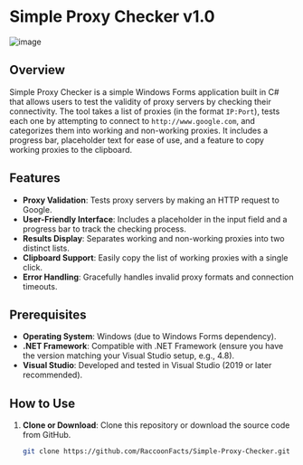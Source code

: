 # Simple Proxy Checker v1.0
![image](https://github.com/user-attachments/assets/7d0eafa1-7275-4a68-86d0-d84d010fc062)


## Overview
Simple Proxy Checker is a simple Windows Forms application built in C# that allows users to test the validity of proxy servers by checking their connectivity. The tool takes a list of proxies (in the format `IP:Port`), tests each one by attempting to connect to `http://www.google.com`, and categorizes them into working and non-working proxies. It includes a progress bar, placeholder text for ease of use, and a feature to copy working proxies to the clipboard.


## Features
- **Proxy Validation**: Tests proxy servers by making an HTTP request to Google.
- **User-Friendly Interface**: Includes a placeholder in the input field and a progress bar to track the checking process.
- **Results Display**: Separates working and non-working proxies into two distinct lists.
- **Clipboard Support**: Easily copy the list of working proxies with a single click.
- **Error Handling**: Gracefully handles invalid proxy formats and connection timeouts.

## Prerequisites
- **Operating System**: Windows (due to Windows Forms dependency).
- **.NET Framework**: Compatible with .NET Framework (ensure you have the version matching your Visual Studio setup, e.g., 4.8).
- **Visual Studio**: Developed and tested in Visual Studio (2019 or later recommended).

## How to Use
1. **Clone or Download**: Clone this repository or download the source code from GitHub.
   ```bash
   git clone https://github.com/RaccoonFacts/Simple-Proxy-Checker.git
